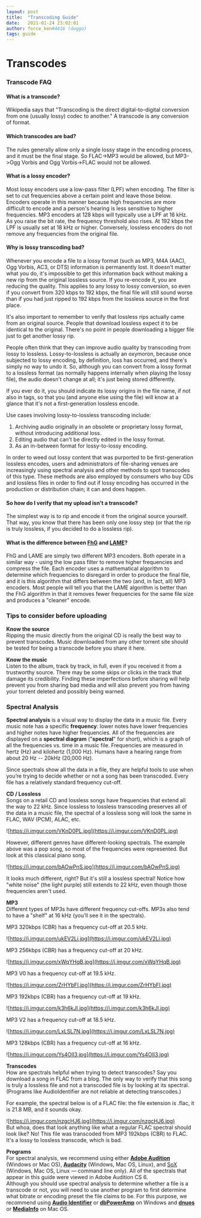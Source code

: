 ```yaml
---
layout:	post
title:  "Transcoding Guide"
date:	2021-01-24 23:02:01
author: force_ken#4416 (doggo)
tags: guide
---
```



# Transcodes 
### Transcode FAQ




#### What is a transcode?


Wikipedia says that "Transcoding is the direct digital-to-digital conversion from one (usually lossy) codec to another." A transcode is any conversion of format.  


#### Which transcodes are bad?


The rules generally allow only a single lossy stage in the encoding process, and it must be the final stage. So FLAC->MP3 would be allowed, but MP3->Ogg Vorbis and Ogg Vorbis->FLAC would not be allowed.  


#### What is a lossy encoder?


Most lossy encoders use a low-pass filter (LPF) when encoding. The filter is set to cut frequencies above a certain point and leave those below. Encoders operate in this manner because high frequencies are more difficult to encode and a person's hearing is less sensitive to higher frequencies. MP3 encoders at 128 kbps will typically use a LPF at 16 kHz. As you raise the bit rate, the frequency threshold also rises. At 192 kbps the LPF is usually set at 18 kHz or higher. Conversely, lossless encoders do not remove any frequencies from the original file.  


#### Why is lossy transcoding bad?


Whenever you encode a file to a lossy format (such as MP3, M4A (AAC), Ogg Vorbis, AC3, or DTS) information is permanently lost. It doesn't matter what you do, it's impossible to get this information back without making a new rip from the original lossless source. If you re-encode it, you are reducing the quality. This applies to any lossy to lossy conversion, so even if you convert from 320 kbps to 192 kbps, the final file will still sound worse than if you had just ripped to 192 kbps from the lossless source in the first place.  

It's also important to remember to verify that lossless rips actually came from an original source. People that download lossless expect it to be identical to the original. There's no point in people downloading a bigger file just to get another lossy rip.  

People often think that they can improve audio quality by transcoding from lossy to lossless. Lossy-to-lossless is actually an oxymoron, because once subjected to lossy encoding, by definition, loss has occurred, and there's simply no way to undo it. So, although you can convert from a lossy format to a lossless format (as normally happens internally when playing the lossy file), the audio doesn't change at all; it's just being stored differently.  

If you ever do it, you should indicate its lossy origins in the file name, if not also in tags, so that you (and anyone else using the file) will know at a glance that it's not a first-generation lossless encode.  

Use cases involving lossy-to-lossless transcoding include:  

1.  Archiving audio originally in an obsolete or proprietary lossy format, without introducing additional loss.
2.  Editing audio that can't be directly edited in the lossy format.
3.  As an in-between format for lossy-to-lossy encoding.


In order to weed out lossy content that was purported to be first-generation lossless encodes, users and administrators of file-sharing venues are increasingly using spectral analysis and other methods to spot transcodes of this type. These methods are also employed by consumers who buy CDs and lossless files in order to find out if lossy encoding has occurred in the production or distribution chain; it can and does happen.  


#### So how do I verify that my upload isn't a transcode?


The simplest way is to rip and encode it from the original source yourself. That way, you know that there has been only one lossy step (or that the rip is truly lossless, if you decided to do a lossless rip).  

#### What is the difference between  [FhG](https://www.iis.fraunhofer.de/en/ff/amm/consumer-electronics/mp3.html)  and  [LAME](https://wiki.hydrogenaud.io/index.php?title=LAME#Recommended_settings_details)?


FhG and LAME are simply two different MP3 encoders. Both operate in a similar way - using the low pass filter to remove higher frequencies and compress the file. Each encoder uses a mathematical algorithm to determine which frequencies to disregard in order to produce the final file, and it is this algorithm that differs between the two (and, in fact, all) MP3 encoders. Most people will tell you that the LAME algorithm is better than the FhG algorithm in that it removes fewer frequencies for the same file size and produces a "cleaner" encode.


### Tips to consider before uploading


**Know the source**  
Ripping the music directly from the original CD is really the best way to prevent transcodes. Music downloaded from any other torrent site should be tested for being a transcode before you share it here.  

**Know the music**  
Listen to the album, track by track, in full, even if you received it from a trustworthy source. There may be some skips or clicks in the track that damage its credibility. Finding these imperfections before sharing will help prevent you from sharing bad media and will also prevent you from having your torrent deleted and possibly being warned.  


### Spectral Analysis


**Spectral analysis** is a visual way to display the data in a music file. Every music note has a specific **frequency**: lower notes have lower frequencies and higher notes have higher frequencies. All of the frequencies are displayed on a **spectral diagram** ("**spectral**" for short), which is a graph of all the frequencies vs. time in a music file. Frequencies are measured in hertz (Hz) and kilohertz (1,000 Hz). Humans have a hearing range from about 20 Hz -- 20kHz (20,000 Hz).  

Since spectrals show all the data in a file, they are helpful tools to use when you’re trying to decide whether or not a song has been transcoded. Every file has a relatively standard frequency cut-off.  



**CD / Lossless**  
Songs on a retail CD and lossless songs have frequencies that extend all the way to 22 kHz. Since lossless to lossless transcoding preserves all of the data in a music file, the spectral of a lossless song will look the same in FLAC, WAV (PCM), ALAC, etc.  


![https://i.imgur.com/VKnD0PL.jpg](https://i.imgur.com/VKnD0PL.jpg)  

However, different genres have different-looking spectrals. The example above was a pop song, so most of the frequencies were represented. But look at this classical piano song.  


![https://i.imgur.com/bAOwPnS.jpg](https://i.imgur.com/bAOwPnS.jpg)  

It looks much different, right? But it's still a lossless spectral! Notice how "white noise" (the light purple) still extends to 22 kHz, even though those frequencies aren't used.  


**MP3**  
Different types of MP3s have different frequency cut-offs. MP3s also tend to have a "shelf" at 16 kHz (you'll see it in the spectrals).  


MP3 320kbps (CBR) has a frequency cut-off at 20.5 kHz.  


![https://i.imgur.com/ukEV2Li.jpg](https://i.imgur.com/ukEV2Li.jpg)  


MP3 256kbps (CBR) has a frequency cut-off at 20 kHz.  


![https://i.imgur.com/xWqYHqB.jpg](https://i.imgur.com/xWqYHqB.jpg)  


MP3 V0 has a frequency cut-off at 19.5 kHz.  


![https://i.imgur.com/ZrHYbFl.jpg](https://i.imgur.com/ZrHYbFl.jpg)  


MP3 192kbps (CBR) has a frequency cut-off at 19 kHz.  


![https://i.imgur.com/k3h6kJl.jpg](https://i.imgur.com/k3h6kJl.jpg)  


MP3 V2 has a frequency cut-off at 18.5 kHz.  


![https://i.imgur.com/LxLSL7N.jpg](https://i.imgur.com/LxLSL7N.jpg)  


MP3 128kbps (CBR) has a frequency cut-off at 16 kHz.  


![https://i.imgur.com/Ys4OlI3.jpg](https://i.imgur.com/Ys4OlI3.jpg)  


**Transcodes**  
How are spectrals helpful when trying to detect transcodes? Say you download a song in FLAC from a blog. The only way to verify that this song is truly a lossless file and not a transcoded file is by looking at its spectral. (Programs like AudioIdentifier are not reliable at detecting transcodes.)  


For example, the spectral below is of a FLAC file: the file extension is .flac, it is 21.8 MB, and it sounds okay.  


![https://i.imgur.com/nzgcHJ6.jpg](https://i.imgur.com/nzgcHJ6.jpg)  
But whoa, does that look anything like what a regular FLAC spectral should look like? No! This file was transcoded from MP3 192kbps (CBR) to FLAC. It's a lossy to lossless transcode, which is bad.  


**Programs**  
For spectral analysis, we recommend using either [**Adobe Audition**](http://www.adobe.com/products/audition.html) (Windows or Mac OS), [**Audacity**](http://audacity.sourceforge.net/) (Windows, Mac OS, Linux), and [SoX](http://sox.sourceforge.net/) (Windows, Mac OS, Linux — command line only). All of the spectrals that appear in this guide were viewed in Adobe Audition CS 6.  
Although you should use spectral analysis to determine whether a file is a transcode or not, you will need to use another program to first determine what bitrate or encoding preset the file claims to be. For this purpose, we recommend using [**Audio Identifier**](http://download.cnet.com/Audio-Identifier/3000-2141_4-10703771.html) or [**dbPowerAmp**](http://www.dbpoweramp.com/) on Windows and [**dnuos**](https://bitheap.org/dnuos/) or [**MediaInfo**](http://mediainfo.sourceforge.net/en) on Mac OS.
